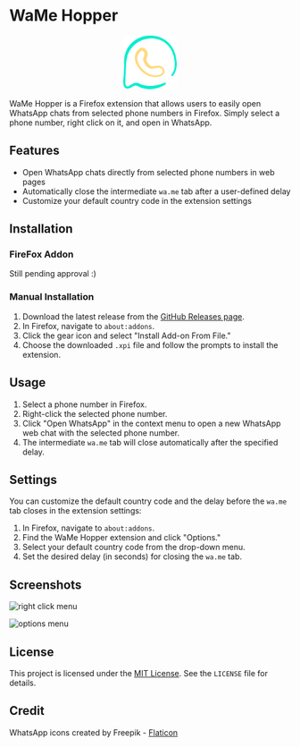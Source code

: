 # WaMe Hopper

<p align="center">
  <img src="icons/icon96.png">

  WaMe Hopper is a Firefox extension that allows users to easily open WhatsApp chats from selected phone numbers in Firefox. Simply select a phone number, right click on it, and open in WhatsApp.
</p>

## Features

- Open WhatsApp chats directly from selected phone numbers in web pages
- Automatically close the intermediate `wa.me` tab after a user-defined delay
- Customize your default country code in the extension settings

## Installation

### FireFox Addon

Still pending approval :)

### Manual Installation

1. Download the latest release from the [GitHub Releases page](https://github.com/Beinish/wame-hopper/releases).
2. In Firefox, navigate to `about:addons`.
3. Click the gear icon and select "Install Add-on From File."
4. Choose the downloaded `.xpi` file and follow the prompts to install the extension.

## Usage

1. Select a phone number in Firefox.
2. Right-click the selected phone number.
3. Click "Open WhatsApp" in the context menu to open a new WhatsApp web chat with the selected phone number.
4. The intermediate `wa.me` tab will close automatically after the specified delay.

## Settings

You can customize the default country code and the delay before the `wa.me` tab closes in the extension settings:

1. In Firefox, navigate to `about:addons`.
2. Find the WaMe Hopper extension and click "Options."
3. Select your default country code from the drop-down menu.
4. Set the desired delay (in seconds) for closing the `wa.me` tab.

## Screenshots

![right click menu](https://i.imgur.com/vRYoRfG.png)

![options menu](https://i.imgur.com/Ba0yWFT.png)

## License

This project is licensed under the [MIT License](LICENSE). See the `LICENSE` file for details.

## Credit

WhatsApp icons created by Freepik - [Flaticon](https://www.flaticon.com/free-icons/whatsap)